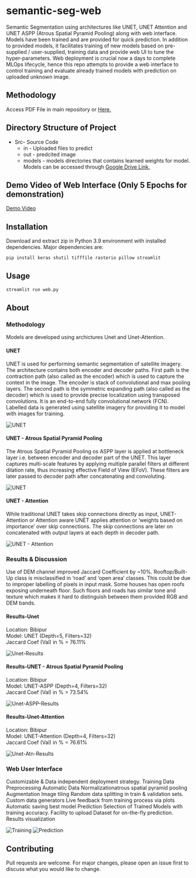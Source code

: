 # semantic-seg-web
Semantic Segmentation using architectures like UNET, UNET Attention and UNET ASPP (Atrous Spatial Pyramid Pooling) along with web interface. Models have been trained and are provided for quick prediction. In addition to provided models, it facilitates training of new models based on pre-supplied / user-supplied, training data and provide web UI to tune the hyper-parameters. Web deployment is crucial now a days to complete MLOps lifecycle, hence this repo attempts to provide a web interface to control training and evaluate already trained models with prediction on uploaded unknown image.

## Methodology

Access PDF File in main repository or [Here.](./GeospatialHackathon-SOI.pdf) 

## Directory Structure of Project

- Src- Source Code
  - in - Uploaded files to predict
  - out - predcited image
  - models - models directories that contains learned weights for model. Models can be accessed through [Google Drive Link.](https://drive.google.com/drive/folders/1hAENCJYuY7ljbuBt4fDqqEGp463OLl5z?usp=sharing) 

## Demo Video of Web Interface (Only 5 Epochs for demonstration)

[Demo Video](https://drive.google.com/file/d/1iSdrlzFipu8y1SvMDbTjVRp_S-4oz5l_/view?usp=sharing)

## Installation

Download and extract zip in Python 3.9 environment with installed dependencies. Major dependencies are:

```bash
pip install keras shutil tifffile rasterio pillow streamlit
```

## Usage

```bash
streamlit run web.py
```
## About
### Methodology

Models are developed using archictures Unet and Unet-Attention.

#### UNET

UNET is used for performing semantic segmentation of satellite imagery. 
The architecture contains both encoder and decoder paths. 
First path is the contraction path (also called as the encoder) which is used to capture the context in the image. The encoder is  stack of convolutional and max pooling layers. 
The second path is the symmetric expanding path (also called as the decoder) which is used to provide precise localization using transposed convolutions.  It is an end-to-end fully convolutional network (FCN). 
Labelled data is generated using satellite imagery for providing it to model with images for training.

![UNET](/assets/unet.png "Model-UNET")

#### UNET - Atrous Spatial Pyramid Pooling

The Atrous Spatial Pyramid Pooling os ASPP layer is applied at bottleneck layer i.e. between encoder and decoder part of the UNET. This layer captures multi-scale features by applying multiple parallel filters at different dilation rate, thus increasing effective Field of View (EFoV). These filters are later passed to decoder path after concatenating and convoluting.

![UNET](/assets/unet-aspp.png "Model-UNET")

#### UNET - Attention

While traditional UNET takes skip connections directly as input, UNET-Attention or Attention aware UNET applies attention or ‘weights based on importance’ over skip connections.
The skip connections are later on concatenated with output layers at each depth in decoder path.

![UNET - Attention](/assets/unet-atn.png "Model-UNET-Attention")

### Results & Discussion

Use of DEM channel improved Jaccard Coefficient by ~10%.
Rooftop/Built-Up class is misclassified in ‘road’ and ‘open area’ classes. 
This could be due to improper labelling of pixels in input mask.
Some houses has open roofs exposing underneath floor. Such floors and roads has similar tone and texture which makes it hard to distinguish between them provided RGB and DEM bands. 

#### Results-Unet

Location: Bibipur  
Model: UNET (Depth=5, Filters=32)   
Jaccard Coef (Val) in % = 76.11%

![Unet-Results](/assets/pred_unet.png "UNET-Prediction")

#### Results-UNET - Atrous Spatial Pyramid Pooling

Location: Bibipur  
Model: UNET-ASPP (Depth=4, Filters=32)   
Jaccard Coef (Val) in % = 73.54%

![Unet-ASPP-Results](/assets/pred_unet_aspp.png "UNET-ATN-Prediction")

#### Results-Unet-Attention

Location: Bibipur  
Model: UNET-Attention (Depth=4, Filters=32)   
Jaccard Coef (Val) in % = 76.61%

![Unet-Atn-Results](/assets/pred_unet-atn.png "UNET-ATN-Prediction")

### Web User Interface

Customizable & Data independent deployment strategy.
Training
Data Preprocessing
Automatic Data Normalizationatrous spatial pyramid pooling
Augmentation
Image tiling
Random data splitting in train & validation sets.
Custom data generators
Live feedback from training process via plots
Automatic saving best model
Prediction
Selection of Trained Models with training accuracy.
Facility to upload Dataset for on-the-fly prediction.
Results visualization

![Training](/assets/st1.png "Training")
![Prediction](/assets/st2.png "Prediction")

## Contributing

Pull requests are welcome. For major changes, please open an issue first
to discuss what you would like to change.
